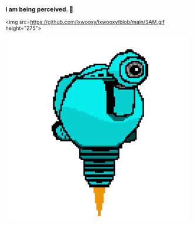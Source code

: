 ### I am being perceived. 👋

<img src=<https://github.com/lxwooxy/lxwooxy/blob/main/SAM.gif>  height="275">

![](https://github.com/lxwooxy/lxwooxy/blob/main/SAM.gif)

